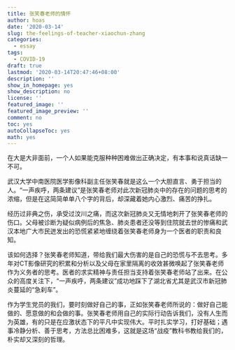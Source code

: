 ```yaml
---
title: 张笑春老师的情怀
author: hoas
date: '2020-03-14'
slug: the-feelings-of-teacher-xiaochun-zhang
categories:
  - essay
tags:
  - COVID-19
draft: true
lastmod: '2020-03-14T20:47:46+08:00'
description: ''
show_in_homepage: yes
show_description: no
license: ''
featured_image: ''
featured_image_preview: ''
comment: no
toc: yes
autoCollapseToc: yes
math: yes
---
```


在大是大非面前，一个人如果能克服种种困难做出正确决定，有本事和说真话缺一不可。

武汉大学中南医院医学影像科副主任张笑春就是这么一个大胆直言、勇于担当的人。“一声疾呼，两条建议”是张笑春老师对此次新冠肺炎中的存在的问题的思考的浓缩，但是在这简简单单八个字的背后，却深藏着她内心激烈、痛苦的挣扎。

经历过非典之伤，承受过汶川之痛，而这次新冠肺炎又无情地刺开了张笑春老师的伤口。父母被诊断为疑似病例后的焦急、肺炎患者还没等到住院就去世的惨痛和武汉本地广大市民迸发出的恐慌紧紧地缠绕着张笑春老师身为一个医者的职责和良知。

该如何选择？张笑春老师知道，带给我们最大伤害的是自己的恐慌与不去思考。多年对CT影像研究的积累和分析以及父母在家里隔离的收效甚微唤起了张笑春老师作为义务者的思考。医者的求实精神与责任担当支持着张笑春老师站了出来。在公众的高度关注下，“一声疾呼，两条建议”成功地踩下了湖北省尤其是武汉市新冠肺炎蔓延的“急刹车”。

作为学生党员的我们，要时刻做好自己的事，正如张笑春老师所说的：做好自己能做的、愿意做的和会做的事。张笑春老师用自己的实际行动告诉我们，没有人生而为英雄，有的只是在应激状态下的平凡中实现伟大。平时扎实学习，打好基础；遇事冷静分析、善于思考，方法总比困难多，这就是这场“战疫”教科书教给我们的，朴实却又深刻的哲理。

<!--more-->
